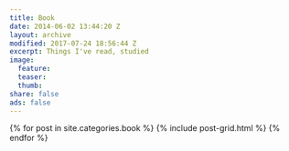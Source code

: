 ```yaml
---
title: Book
date: 2014-06-02 13:44:20 Z
layout: archive
modified: 2017-07-24 18:56:44 Z
excerpt: Things I've read, studied
image:
  feature:
  teaser:
  thumb:
share: false
ads: false
---
```


<div class="tiles">
{% for post in site.categories.book %}
  {% include post-grid.html %}
{% endfor %}
</div><!-- /.tiles -->

